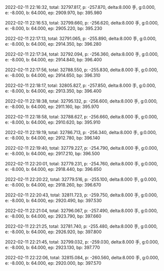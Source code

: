2022-02-11 22:16:32, total: 32797.817, p: -257.870, delta:8.000 手, g:0.000, e: -8.000, b: 64.000, ep: 2909.970, bp: 395.980

2022-02-11 22:16:53, total: 32799.660, p: -256.620, delta:8.000 手, g:0.000, e: -8.000, b: 64.000, ep: 2905.220, bp: 395.230

2022-02-11 22:17:13, total: 32791.065, p: -255.890, delta:8.000 手, g:0.000, e: -8.000, b: 64.000, ep: 2914.350, bp: 396.280

2022-02-11 22:17:34, total: 32792.094, p: -256.360, delta:8.000 手, g:0.000, e: -8.000, b: 64.000, ep: 2914.840, bp: 396.400

2022-02-11 22:17:56, total: 32788.550, p: -255.830, delta:8.000 手, g:0.000, e: -8.000, b: 64.000, ep: 2914.650, bp: 396.310

2022-02-11 22:18:17, total: 32805.827, p: -257.850, delta:8.000 手, g:0.000, e: -8.000, b: 64.000, ep: 2913.350, bp: 396.400

2022-02-11 22:18:38, total: 32795.132, p: -256.600, delta:8.000 手, g:0.000, e: -8.000, b: 64.000, ep: 2911.160, bp: 395.970

2022-02-11 22:18:58, total: 32788.627, p: -256.660, delta:8.000 手, g:0.000, e: -8.000, b: 64.000, ep: 2910.620, bp: 395.910

2022-02-11 22:19:19, total: 32786.713, p: -256.340, delta:8.000 手, g:0.000, e: -8.000, b: 64.000, ep: 2912.780, bp: 396.140

2022-02-11 22:19:40, total: 32779.227, p: -254.790, delta:8.000 手, g:0.000, e: -8.000, b: 64.000, ep: 2917.210, bp: 396.500

2022-02-11 22:20:01, total: 32779.231, p: -254.760, delta:8.000 手, g:0.000, e: -8.000, b: 64.000, ep: 2918.440, bp: 396.650

2022-02-11 22:20:22, total: 32779.516, p: -255.100, delta:8.000 手, g:0.000, e: -8.000, b: 64.000, ep: 2918.260, bp: 396.670

2022-02-11 22:20:43, total: 32811.723, p: -259.750, delta:8.000 手, g:0.000, e: -8.000, b: 64.000, ep: 2920.490, bp: 397.530

2022-02-11 22:21:04, total: 32796.067, p: -257.490, delta:8.000 手, g:0.000, e: -8.000, b: 64.000, ep: 2923.790, bp: 397.660

2022-02-11 22:21:25, total: 32781.740, p: -255.480, delta:8.000 手, g:0.000, e: -8.000, b: 64.000, ep: 2926.920, bp: 397.800

2022-02-11 22:21:45, total: 32799.032, p: -259.030, delta:8.000 手, g:0.000, e: -8.000, b: 64.000, ep: 2923.130, bp: 397.770

2022-02-11 22:22:06, total: 32815.084, p: -260.560, delta:8.000 手, g:0.000, e: -8.000, b: 64.000, ep: 2920.000, bp: 397.570
